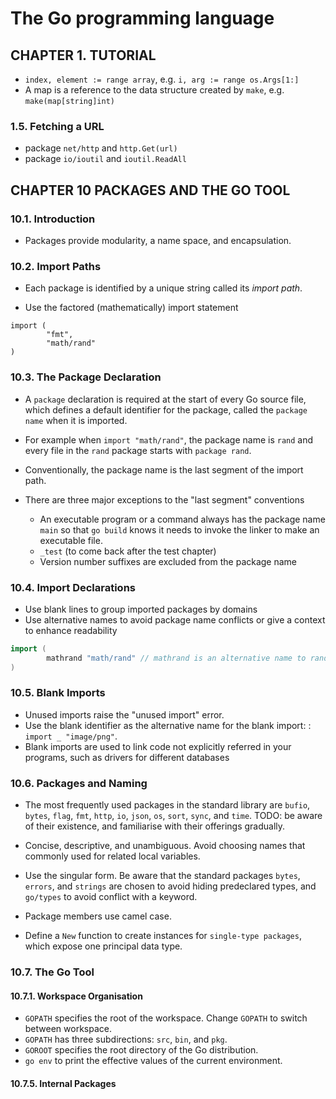 # The Go programming language

## CHAPTER 1. TUTORIAL

* `index, element := range array`, e.g. `i, arg := range os.Args[1:]`
* A map is a reference to the data structure created by `make`, e.g. `make(map[string]int)`

### 1.5. Fetching a URL

* package `net/http` and `http.Get(url)`
* package `io/ioutil` and `ioutil.ReadAll`

## CHAPTER 10 PACKAGES AND THE GO TOOL

### 10.1. Introduction

* Packages provide modularity, a name space, and encapsulation.

### 10.2. Import Paths

* Each package is identified by a unique string called its _import path_.

* Use the factored (mathematically) import statement

```
import (
        "fmt",
        "math/rand"
)
```

### 10.3. The Package Declaration

* A `package` declaration is required at the start of every Go source
file, which defines a default identifier for the package, called the
`package name` when it is imported.

* For example when `import "math/rand"`, the package name is `rand`
  and every file in the `rand` package starts with `package rand`.

* Conventionally, the package name is the last segment of the import
  path.

* There are three major exceptions to the "last segment" conventions
  * An executable program or a command always has the package name
    `main` so that `go build` knows it needs to invoke the linker to
    make an executable file.
  * `_test` (to come back after the test chapter)
  * Version number suffixes are excluded from the package name

### 10.4. Import Declarations

* Use blank lines to group imported packages by domains
* Use alternative names to avoid package name conflicts or give a
  context to enhance readability

``` go
import (
        mathrand "math/rand" // mathrand is an alternative name to rand
)
```

### 10.5. Blank Imports

* Unused imports raise the "unused import" error.
* Use the blank identifier as the alternative name for the blank
  import: : `import _ "image/png"`.
* Blank imports are used to link code not explicitly referred in your
  programs, such as drivers for different databases

### 10.6. Packages and Naming

* The most frequently used packages in the standard library are
  `bufio`, `bytes`, `flag`, `fmt`, `http`, `io`, `json`, `os`, `sort`,
  `sync`, and `time`. TODO: be aware of their existence, and
  familiarise with their offerings gradually.

* Concise, descriptive, and unambiguous. Avoid choosing names that
  commonly used for related local variables.

* Use the singular form. Be aware that the standard packages `bytes`,
  `errors`, and `strings` are chosen to avoid hiding predeclared
  types, and `go/types` to avoid conflict with a keyword.

* Package members use camel case.

* Define a `New` function to create instances for `single-type
  packages`, which expose one principal data type.

### 10.7. The Go Tool

#### 10.7.1. Workspace Organisation

* `GOPATH` specifies the root of the workspace. Change `GOPATH` to
  switch between workspace.
* `GOPATH` has three subdirections: `src`, `bin`, and `pkg`.
* `GOROOT` specifies the root directory of the Go distribution.
* `go env` to print the effective values of the current environment.

#### 10.7.5. Internal Packages
